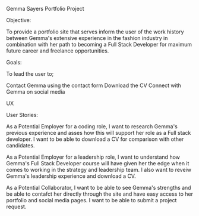 Gemma Sayers Portfolio Project

Objective:

To provide a portfolio site that serves inform the user of the work history between Gemma's extensive experience in the fashion industry in combination with her path to becoming a Full Stack Developer for maximum future career and freelance opportunities. 

Goals: 

To lead the user to;

Contact Gemma using the contact form
Download the CV
Connect with Gemma on social media

UX

User Stories:

As a Potential Employer for a coding role, I want to research Gemma's previous experience and asses how this will support her role as a Full stack developer.  I want to be able to download a CV for comparison with other candidates. 

As a Potential Employer for a leadership role, I want to understand how Gemma's Full Stack Developer course will have given her the edge when it comes to working in the strategy and leadership team.  I also want to reveiw Gemma's leadership experience and download a CV. 

As a Potential Collaborator, I want to be able to see Gemma's strengths  and be able to contafct her directly through the site and have easy access to her portfolio and social media pages.  I want to be able to submit a project request.

